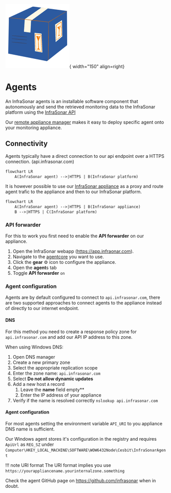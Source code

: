 ![Software Package](../../images/software_package.png){ width="150" align=right}

# Agents

An InfraSonar agents is an installable software component that autonomously and send the retrieved monitoring data to the InfraSonar platform using the [InfraSonar API](../../api/asset/insert-check-data.md)

Our [remote appliance manager](../../application/agentcores.md#remote-appliance-manager) makes it easy to deploy specific agent onto your monitoring appliance.

## Connectivity

Agents typically have a direct connection to our api endpoint over a HTTPS connection. (api.infrasonar.com)

``` mermaid
flowchart LR
    A(InfraSonar agent) -->|HTTPS | B(InfraSonar platform)
```

It is however possible to use our [InfraSonar appliance](../probes/appliance/index.md) as a proxy and route agent trafic to the appliance and then to our InfraSonar platform.

``` mermaid
flowchart LR
    A(InfraSonar agent) -->|HTTPS | B(InfraSonar appliance)
    B -->|HTTPS | C(InfraSonar platform)
```

### API forwarder

For this to work you first need to enable the **API forwarder** on our appliance.

1. Open the InfraSonar webapp (https://app.infraonar.com).
2. Navigate to the [agentcore](../../application/agentcores.md) you want to use.
3. Click the **gear** :gear: icon to configure the appliance.
4. Open the **agent**s tab
5. Toggle **API forwarder** `on`


### Agent configuration

Agents are by default configured to connect to `api.infrasonar.com`, there are two supported approaches to connect agents to the appliance instead of directly to our internet endpoint.

#### DNS

For this method you need to create a response policy zone for `api.infrasonar.com` and add our API IP address to this zone.

When using Windows DNS:

1. Open DNS manager
2. Create a new primary zone 
3. Select the appropriate replication scope
4. Enter the zone name: `api.infrasonar.com`
5. Select **Do not allow dynamic updates**
6. Add a new host `A` record
   1. Leave the **name** field empty**
   2. Enter the IP address of your appliance
7. Verify if the name is resolved correctly `nslookup api.infrasonar.com`


#### Agent configuration

For most agents setting the environment variable `API_URI` to you appliance DNS name is sufficient.

Our Windows agent stores it's configuration in the registry and requires `ApiUrl` as `REG_SZ` under `Computer\HKEY_LOCAL_MACHINE\SOFTWARE\WOW6432Node\Cesbit\InfraSonarAgent`

!!! note URI format
    The URI format implies you use `https://yourappliancename.yourinternalzone.something`

Check the agent GitHub page on https://github.com/infrasonar when in doubt.